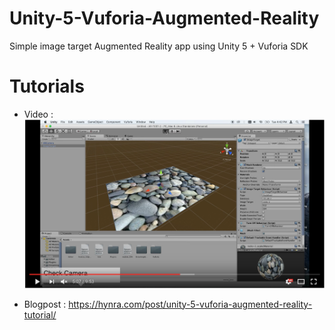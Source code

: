 # Unity-5-Vuforia-Augmented-Reality
Simple image target Augmented Reality app using Unity 5 + Vuforia SDK

# Tutorials
* Video :
[![youtube](https://github.com/hynra/Unity-5-Vuforia-Augmented-Reality/blob/master/Screen%20Shot%202016-07-29%20at%2011.26.04%20PM.png?raw=true)](https://www.youtube.com/watch?v=wgkPnHDrhv0)

* Blogpost :
https://hynra.com/post/unity-5-vuforia-augmented-reality-tutorial/


